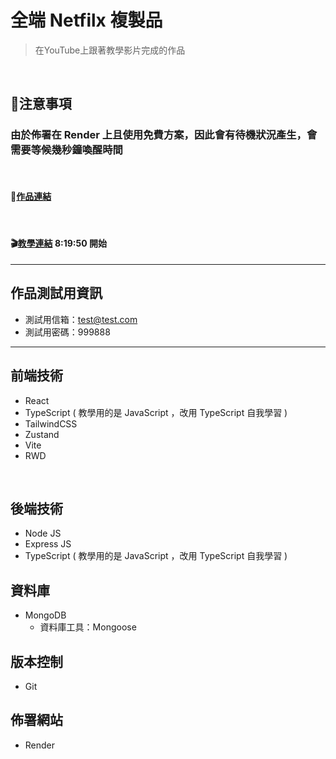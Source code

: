 # 全端 Netfilx 複製品

>在YouTube上跟著教學影片完成的作品

<br />

## 🚨注意事項
### 由於佈署在 Render 上且使用免費方案，因此會有待機狀況產生，會需要等候幾秒鐘喚醒時間

<br />

#### 🚀[作品連結](https://full-stack-netflix-clone-20pd.onrender.com)

<br />

#### 🎬[教學連結](https://www.youtube.com/watch?v=MDZC8VDZnV8) 8:19:50 開始

---


## 作品測試用資訊

- 測試用信箱：test@test.com
- 測試用密碼：999888


---

## 前端技術

- React
- TypeScript ( 教學用的是 JavaScript ，改用 TypeScript 自我學習 )
- TailwindCSS
- Zustand
- Vite
- RWD


<br />


## 後端技術

- Node JS
- Express JS
- TypeScript ( 教學用的是 JavaScript ，改用 TypeScript 自我學習 )


## 資料庫

- MongoDB
  - 資料庫工具：Mongoose


## 版本控制

- Git


## 佈署網站

- Render